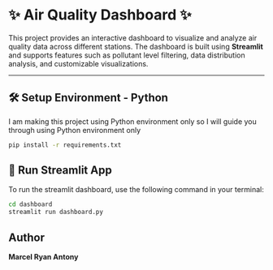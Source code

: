 # ✨ Air Quality Dashboard ✨

This project provides an interactive dashboard to visualize and analyze air quality data across different stations. The dashboard is built using **Streamlit** and supports features such as pollutant level filtering, data distribution analysis, and customizable visualizations.

---

## 🛠️ Setup Environment - Python

I am making this project using Python environment only so I will guide you through using Python environment only 

```bash
pip install -r requirements.txt
```

## 🚀 Run Streamlit App

To run the streamlit dashboard, use the following command in your terminal:
```bash
cd dashboard
streamlit run dashboard.py
```

## Author
**Marcel Ryan Antony**